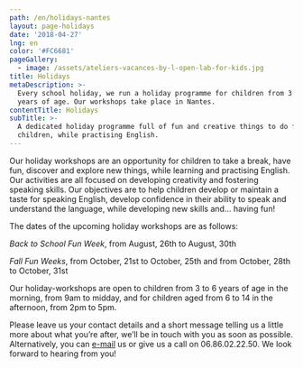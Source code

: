 ```yaml
---
path: /en/holidays-nantes
layout: page-holidays
date: '2018-04-27'
lng: en
color: '#FC6681'
pageGallery:
  - image: /assets/ateliers-vacances-by-l-open-lab-for-kids.jpg
title: Holidays
metaDescription: >-
  Every school holiday, we run a holiday programme for children from 3 to 11
  years of age. Our workshops take place in Nantes.
contentTitle: Holidays
subTitle: >-
  A dedicated holiday programme full of fun and creative things to do for
  children, while practising English.
---
```

Our holiday workshops are an opportunity for children to take a break, have fun, discover and explore new things, while learning and practising English. Our activities are all focused on developing creativity and fostering speaking skills. Our objectives are to help children develop or maintain a taste for speaking English, develop confidence in their ability to speak and understand the language, while developing new skills and... having fun!

The dates of the upcoming holiday workshops are as follows:

_Back to School Fun Week_, from August, 26th to August, 30th 

_Fall Fun Weeks_, from October, 21st to October, 25th and from October, 28th to October, 31st

Our holiday-workshops are open to children from 3 to 6 years of age in the morning, from 9am to midday, and for children aged from 6 to 14 in the afternoon, from 2pm to 5pm.

Please leave us your contact details and a short message telling us a little more about what you’re after, we’ll be in touch with you as soon as possible. Alternatively, you can [e-mail](mailto:hello@lopenlab.com) us or give us a call on 06.86.02.22.50. We look forward to hearing from you!
